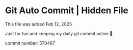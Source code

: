 # Git Auto Commit | Hidden File

This file was added Feb 12, 2025

Just for fun and keeping my daily git commit active 🤪

commit number: 570467
